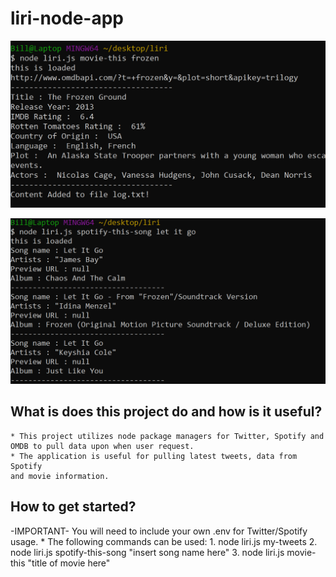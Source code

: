 # liri-node-app
![Screenshot of app](https://github.com/finishoff/liri-node-app/blob/master/logfile.png)

![Screenshot of app](https://github.com/finishoff/liri-node-app/blob/master/logfile1.png)

## What is does this project do and how is it useful?
    * This project utilizes node package managers for Twitter, Spotify and OMDB to pull data upon when user request.
    * The application is useful for pulling latest tweets, data from Spotify
    and movie information.

## How to get started?
-IMPORTANT- You will need to include your own .env for Twitter/Spotify usage.
    * The following commands can be used:
    1. node liri.js my-tweets 
    2. node liri.js spotify-this-song "insert song name here"
    3. node liri.js movie-this "title of movie here"
